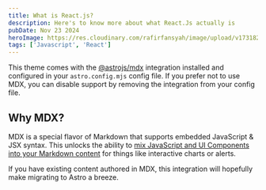 ```yaml
---
title: What is React.js?
description: Here's to know more about what React.Js actually is
pubDate: Nov 23 2024
heroImage: https://res.cloudinary.com/rafirfansyah/image/upload/v1731826909/React_Image_s6nsdn.png,
tags: ['Javascript', 'React']
---
```


This theme comes with the [@astrojs/mdx](https://docs.astro.build/en/guides/integrations-guide/mdx/) integration installed and configured in your `astro.config.mjs` config file. If you prefer not to use MDX, you can disable support by removing the integration from your config file.

## Why MDX?

MDX is a special flavor of Markdown that supports embedded JavaScript & JSX syntax. This unlocks the ability to [mix JavaScript and UI Components into your Markdown content](https://docs.astro.build/en/guides/markdown-content/#mdx-features) for things like interactive charts or alerts.

If you have existing content authored in MDX, this integration will hopefully make migrating to Astro a breeze.